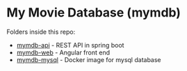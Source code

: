 # My Movie Database (mymdb)

Folders inside this repo:

* [mymdb-api](mymdb-api) - REST API in spring boot
* [mymdb-web](mymdb-web) - Angular front end
* [mymdb-mysql](mymdb-mysql) - Docker image for mysql database
